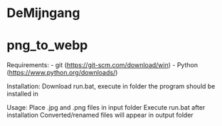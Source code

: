 # DeMijngang
 
# png_to_webp
Requirements:
	- git (https://git-scm.com/download/win)
	- Python (https://www.python.org/downloads/)

Installation:
	Download run.bat, execute in folder the program should be installed in
	
Usage:
	Place .jpg and .png files in input folder
	Execute run.bat after installation
	Converted/renamed files will appear in output folder